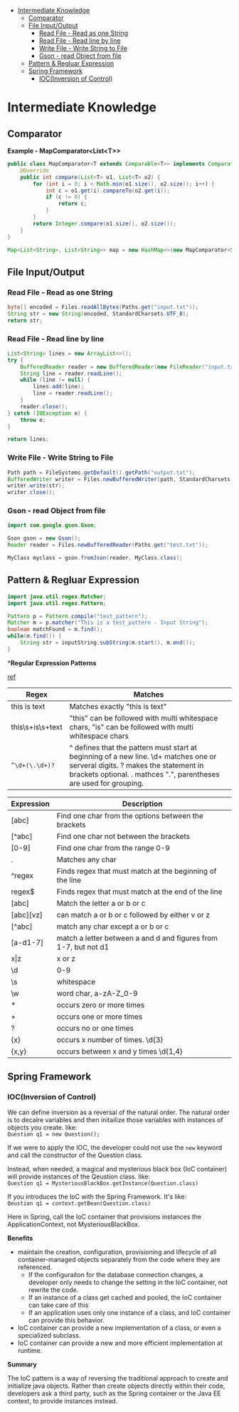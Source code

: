 <!-- TOC -->

- [Intermediate Knowledge](#intermediate-knowledge)
    - [Comparator](#comparator)
    - [File Input/Output](#file-inputoutput)
        - [Read File - Read as one String](#read-file---read-as-one-string)
        - [Read File -  Read line by line](#read-file----read-line-by-line)
        - [Write File - Write String to File](#write-file---write-string-to-file)
        - [Gson - read Object from file](#gson---read-object-from-file)
    - [Pattern & Regluar Expression](#pattern--regluar-expression)
    - [Spring Framework](#spring-framework)
        - [IOC(Inversion of Control)](#iocinversion-of-control)

<!-- /TOC -->
# Intermediate Knowledge

## Comparator

**Example - MapComparator<List\<T\>>**
```Java
public class MapComparator<T extends Comparable<T>> implements Comparator<List<T>> {
    @Override
    public int compare(List<T> o1, List<T> o2) {
        for (int i = 0; i < Math.min(o1.size(), o2.size)); i++) {
            int c = o1.get(i).compareTo(o2.get(i));
            if (c != 0) {
                return c;
            }
        }
        return Integer.compare(o1.size(), o2.size());
    }
}

Map<List<String>, List<String>> map = new HashMap<>(new MapComparator<String>());
```

## File Input/Output

### Read File - Read as one String
```Java
byte[] encoded = Files.readAllBytes(Paths.get("input.txt"));
String str = new String(encoded, StandardCharsets.UTF_8);
return str;
```

### Read File -  Read line by line
```Java
List<String> lines = new ArrayList<>();
try {
    BufferedReader reader = new BufferedReader(new FileReader("input.txt"));
    String line = reader.readLine();
    while (line != null) {
        lines.add(line);
        line = reader.readLine();
    }
    reader.close();
} catch (IOException e) {
    throw e;
}

return lines;
```

### Write File - Write String to File
```Java
Path path = FileSystems.getDefault().getPath("output.txt");
BufferedWriter writer = Files.newBufferedWriter(path, StandardCharsets.UTF_8);
writer.write(str);
writer.close();
```

### Gson - read Object from file
```Java
import com.google.gson.Gson;

Gson gson = new Gson();
Reader reader = Files.newBufferedReader(Paths.get("test.txt"));

MyClass myclass = gson.fromJson(reader, MyClass.class);
```

## Pattern & Regluar Expression
```Java
import java.util.regex.Matcher;
import java.util.regex.Pattern;

Pattern p = Pattern.compile("test_pattern");
Matcher m = p.matcher("This is a test_pattern - Input String");
boolean matchFound = m.find();
while(m.find()) {
    String str = inputString.subString(m.start(), m.end());
}
```
***Regular Expression Patterns**

[ref](https://www.vogella.com/tutorials/JavaRegularExpressions/article.html)

| Regex | Matches| 
| --- | --- |
| this is text | Matches exactly "this is text" | 
| this\s+is\s+text | "this" can be followed with multi whitespace chars, "is" can be followed with multi whitespace chars | 
| `^\d+(\.\d+)?` | ^ defines that the pattern must start at beginning of a new line. \d+ matches one or serveral digits. ? makes the statement in brackets optional. \. mathces ".", parentheses are used for grouping. |

| Expression | Description| 
| --- | --- |
| [abc] | Find one char from the options between the brackets|
| [^abc] | Find one char not between the brackets | 
| [0-9] | Find one char from the range 0-9 |
| . | Matches any char
| ^regex | Finds regex that must match at the beginning of the line
| regex$ | Finds regex that must match at the end of the line
| [abc] | Match the letter a or b or c
| [abc][vz] | can match a or b or c followed by either v or z
| [^abc] | match any char except a or b or c
| [a-d1-7] | match a letter between a and d and figures from 1-7, but not d1
| x\|z | x or z
| \\d | 0-9
| \\s | whitespace
| \\w | word char, a-zA-Z_0-9
| * | occurs zero or more times 
| + | occurs one or more times
| ? | occurs no or one times
| {x} | occurs x number of times. \\d{3}
| {x,y} | occurs between x and y times \\d{1,4}

## Spring Framework
### IOC(Inversion of Control)
We can define inversion as a reversal of the natural order. The natural order is to decalre variables and then initailize those variables with instances of objects you create. like:  
`Question q1 = new Question();`  

If we were to apply the IOC, the developer could not use the `new` keyword and call the constructor of the Question class.

Instead, when needed, a magical and mysterious black box (IoC container) will provide instances of the Qeustion class. like:  
`Question q1 = MysteriousBlackBox.getInstance(Question.class)`  

If you introduces the IoC with the Spring Framework. It's like:  
`Qeustion q1 = context.getBean(Question.class)`

Here in Spring, call the IoC container that provisions instances the ApplicationContext, not MysteriousBlackBox.

**Benefits**

* maintain the creation, configuration, provisioning and lifecycle of all container-managed objects separately from the code where they are referenced. 
    * If the configuraiton for the database connection changes, a developer only needs to change the setting in the IoC container, not rewrite the code.
    * If an instance of a class get cached and pooled, the IoC container can take care of this
    * If an application uses only one instance of a class, and IoC container can provide this behavior.
* IoC container can provide a new implementation of a class, or even a specialized subclass.
* IoC container can provide a new and more efficient implementation at runtime.

**Summary**

The IoC pattern is a way of reversing the traditional approach to create and initialize java objects. Rather than create objects directly within their code, developers ask a third party, such as the Spring container or the Java EE context, to provide instances instead.  



